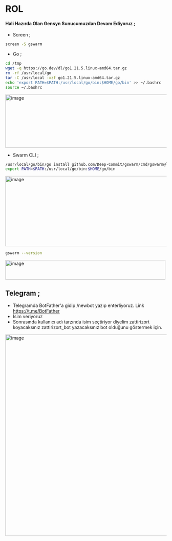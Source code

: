 # ROL

#### Hali Hazırda Olan Gensyn Sunucumuzdan Devam Ediyoruz ; 

- Screen ; 

```bash
screen -S gswarm
```

- Go ; 

```bash
cd /tmp
wget -q https://go.dev/dl/go1.21.5.linux-amd64.tar.gz
rm -rf /usr/local/go
tar -C /usr/local -xzf go1.21.5.linux-amd64.tar.gz
echo 'export PATH=$PATH:/usr/local/go/bin:$HOME/go/bin' >> ~/.bashrc
source ~/.bashrc
```
<img width="759" height="166" alt="image" src="https://github.com/user-attachments/assets/484bf7d8-b94a-4ee9-83c0-de668436ea53" />


- Swarm CLI ; 

```bash
/usr/local/go/bin/go install github.com/Deep-Commit/gswarm/cmd/gswarm@latest
export PATH=$PATH:/usr/local/go/bin:$HOME/go/bin
```

<img width="787" height="219" alt="image" src="https://github.com/user-attachments/assets/1f4fc2db-e60a-488f-9e06-c49a1f8452e9" />

```bash
gswarm --version
```

<img width="500" height="61" alt="image" src="https://github.com/user-attachments/assets/55db8f31-36cc-4e4f-a021-2aee71b563ae" />


## Telegram ; 

- Telegramda BotFather'a gidip /newbot yazıp enterliyoruz. Link https://t.me/BotFather
- İsim veriyoruz
- Sonrasında kullanıcı adı tarzında isim seçtiriyor diyelim zattirizort koyacaksınız zattirizort_bot yazacaksınız bot olduğunu göstermek için.

<img width="624" height="628" alt="image" src="https://github.com/user-attachments/assets/52d22013-ab35-4406-9de4-d999190019d6" />




